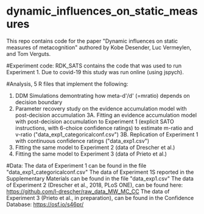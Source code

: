 # dynamic_influences_on_static_measures
This repo contains code for the paper "Dynamic influences on static measures of metacognition" authored by Kobe Desender, Luc Vermeylen, and Tom Verguts.

#Experiment code:
RDK_SATS contains the code that was used to run Experiment 1. Due to covid-19 this study was run online (using jspych). 

#Analysis, 5 R files that implement the following: 
1. DDM Simulations demontrating how meta-d'/d' (=mratio) depends on decision boundary
2. Parameter recovery study on the evidence accumulation model with post-decision accumulation
3A. Fitting an evidence accumulation model with post-decision accumulation to Experiment 1 (explicit SATO instructions, with 6-choice confidence ratings) to estimate m-ratio and v-ratio ("data_exp1_categoricalconf.csv")
3B. Replication of Experiment 1 with continuous confidence ratings ("data_exp1.csv")
4. Fitting the same model to Experiment 2 (data of Drescher et al.)
5. Fitting the same model to Experiment 3 (data of Prieto et al.)

#Data:
The data of Experiment 1 can be found in the file "data_exp1_categoricalconf.csv"
The data of Experiment 1S reported in the Supplementary Materials can be found in the file "data_exp1.csv"
The data of Experiment 2 (Drescher et al., 2018, PLoS ONE), can be found here: https://github.com/l-drescher/raw_data_MW_MC_CC
The data of Experiment 3 (Prieto et al., in preparation), can be found in the Confidence Database: https://osf.io/s46pr/
